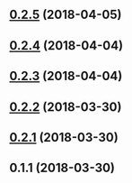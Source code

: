 <a name="0.2.5"></a>
## [0.2.5](/compare/v0.2.4...v0.2.5) (2018-04-05)



<a name="0.2.4"></a>
## [0.2.4](/compare/v0.2.3...v0.2.4) (2018-04-04)



<a name="0.2.3"></a>
## [0.2.3](/compare/v0.2.2...v0.2.3) (2018-04-04)



<a name="0.2.2"></a>
## [0.2.2](/compare/v0.2.1...v0.2.2) (2018-03-30)



<a name="0.2.1"></a>
## [0.2.1](/compare/v0.1.1...v0.2.1) (2018-03-30)



<a name="0.1.1"></a>
## 0.1.1 (2018-03-30)




